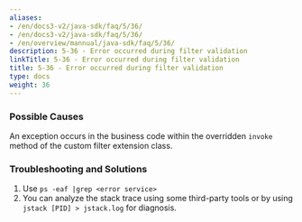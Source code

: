 ```yaml
---
aliases:
- /en/docs3-v2/java-sdk/faq/5/36/
- /en/docs3-v2/java-sdk/faq/5/36/
- /en/overview/mannual/java-sdk/faq/5/36/
description: 5-36 - Error occurred during filter validation
linkTitle: 5-36 - Error occurred during filter validation
title: 5-36 - Error occurred during filter validation
type: docs
weight: 36
---
```







### Possible Causes

An exception occurs in the business code within the overridden `invoke` method of the custom filter extension class.

### Troubleshooting and Solutions
1. Use `ps -eaf |grep <error service>`
2. You can analyze the stack trace using some third-party tools or by using `jstack [PID] > jstack.log` for diagnosis.

